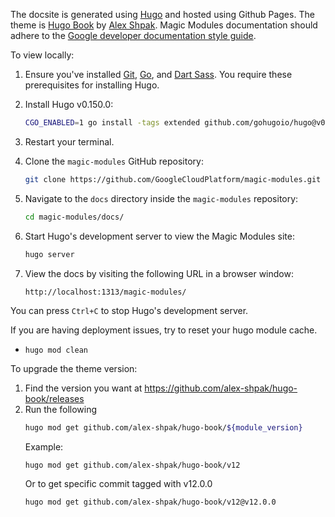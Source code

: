 The docsite is generated using [Hugo](https://gohugo.io/) and hosted using Github Pages. The theme is [Hugo Book](https://themes.gohugo.io/themes/hugo-book/) by [Alex Shpak](https://github.com/alex-shpak/). Magic Modules documentation should adhere to the [Google developer documentation style guide](https://developers.google.com/style/).

To view locally:

1. Ensure you've installed [Git](https://git-scm.com/book/en/v2/Getting-Started-Installing-Git),
   [Go](https://go.dev/doc/install), and [Dart Sass](https://gohugo.io/hugo-pipes/transpile-sass-to-css/#dart-sass).
   You require these prerequisites for installing Hugo.

1. Install Hugo v0.150.0:
   ```bash
   CGO_ENABLED=1 go install -tags extended github.com/gohugoio/hugo@v0.150.0
   ```

1. Restart your terminal.

1. Clone the `magic-modules` GitHub repository:
   ```bash
   git clone https://github.com/GoogleCloudPlatform/magic-modules.git
   ```
1. Navigate to the `docs` directory inside the `magic-modules` repository:
   ```bash
   cd magic-modules/docs/
   ```

1. Start Hugo's development server to view the Magic Modules site:
   ```bash
   hugo server
   ```

1. View the docs by visiting the following URL in a browser window:
   ```bash
   http://localhost:1313/magic-modules/
   ```

You can press `Ctrl+C` to stop Hugo's development server.

If you are having deployment issues, try to reset your hugo module cache.
* `hugo mod clean`

To upgrade the theme version:
1. Find the version you want at https://github.com/alex-shpak/hugo-book/releases
2. Run the following
   ```bash
   hugo mod get github.com/alex-shpak/hugo-book/${module_version}
   ```
   Example:
   ```
   hugo mod get github.com/alex-shpak/hugo-book/v12
   ```
   Or to get specific commit tagged with v12.0.0
   ```bash
   hugo mod get github.com/alex-shpak/hugo-book/v12@v12.0.0
   ```

